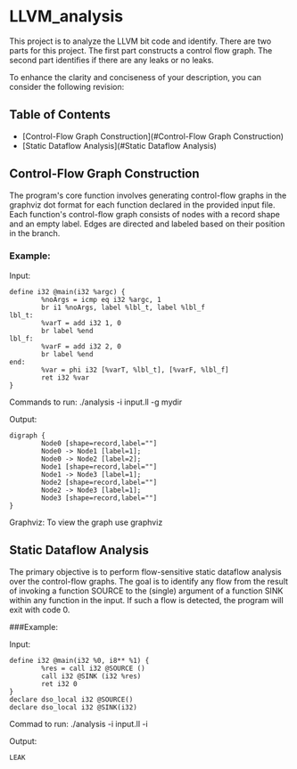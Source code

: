 # LLVM_analysis
This project is to analyze the LLVM bit code and identify. There are two parts for this project. The first part constructs a control flow graph. The second part identifies if there are any leaks or no leaks.

To enhance the clarity and conciseness of your description, you can consider the following revision:

## Table of Contents

- [Control-Flow Graph Construction](#Control-Flow Graph Construction)
- [Static Dataflow Analysis](#Static Dataflow Analysis)

## Control-Flow Graph Construction

The program's core function involves generating control-flow graphs in the graphviz dot format for each function declared in the provided input file. Each function's control-flow graph consists of nodes with a record shape and an empty label. Edges are directed and labeled based on their position in the branch.

### Example:
Input:
```
define i32 @main(i32 %argc) {
        %noArgs = icmp eq i32 %argc, 1
        br i1 %noArgs, label %lbl_t, label %lbl_f
lbl_t:
        %varT = add i32 1, 0
        br label %end
lbl_f:
        %varF = add i32 2, 0
        br label %end
end:
        %var = phi i32 [%varT, %lbl_t], [%varF, %lbl_f]
        ret i32 %var
}
```

Commands to run:
./analysis -i input.ll -g mydir

Output:
```
digraph {
        Node0 [shape=record,label=""]
        Node0 -> Node1 [label=1];
        Node0 -> Node2 [label=2];
        Node1 [shape=record,label=""]
        Node1 -> Node3 [label=1];
        Node2 [shape=record,label=""]
        Node2 -> Node3 [label=1];
        Node3 [shape=record,label=""]
}
```
Graphviz: 
To view the graph use graphviz

## Static Dataflow Analysis

The primary objective is to perform flow-sensitive static dataflow analysis over the control-flow graphs. The goal is to identify any flow from the result of invoking a function SOURCE to the (single) argument of a function SINK within any function in the input. If such a flow is detected, the program will exit with code 0. 

###Example:

Input:
```
define i32 @main(i32 %0, i8** %1) {
        %res = call i32 @SOURCE ()
        call i32 @SINK (i32 %res)
        ret i32 0
}
declare dso_local i32 @SOURCE()
declare dso_local i32 @SINK(i32)
```

Commad to run:
./analysis -i input.ll -i <infile>

Output:
```
LEAK
```
